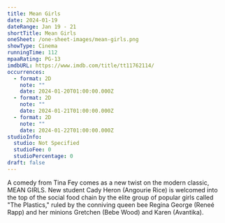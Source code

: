 ```yaml
---
title: Mean Girls
date: 2024-01-19
dateRange: Jan 19 - 21
shortTitle: Mean Girls
oneSheet: /one-sheet-images/mean-girls.png
showType: Cinema
runningTime: 112
mpaaRating: PG-13
imdbURL: https://www.imdb.com/title/tt11762114/
occurrences:
  - format: 2D
    note: ""
    date: 2024-01-20T01:00:00.000Z
  - format: 2D
    note: ""
    date: 2024-01-21T01:00:00.000Z
  - format: 2D
    note: ""
    date: 2024-01-22T01:00:00.000Z
studioInfo:
  studio: Not Specified
  studioFee: 0
  studioPercentage: 0
draft: false
---
```

A comedy from Tina Fey comes as a new twist on the modern classic, MEAN GIRLS. New student Cady Heron (Angourie Rice) is welcomed into the top of the social food chain by the elite group of popular girls called "The Plastics," ruled by the conniving queen bee Regina George (Reneé Rapp) and her minions Gretchen (Bebe Wood) and Karen (Avantika). 